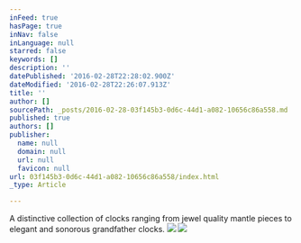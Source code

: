 ```yaml
---
inFeed: true
hasPage: true
inNav: false
inLanguage: null
starred: false
keywords: []
description: ''
datePublished: '2016-02-28T22:28:02.900Z'
dateModified: '2016-02-28T22:26:07.913Z'
title: ''
author: []
sourcePath: _posts/2016-02-28-03f145b3-0d6c-44d1-a082-10656c86a558.md
published: true
authors: []
publisher:
  name: null
  domain: null
  url: null
  favicon: null
url: 03f145b3-0d6c-44d1-a082-10656c86a558/index.html
_type: Article

---
```

A distinctive collection of clocks ranging from jewel quality mantle pieces to elegant and sonorous grandfather clocks.
![](https://the-grid-user-content.s3-us-west-2.amazonaws.com/8cb73644-e46c-467c-8d00-9ef8885f30f5.JPG)
![](https://the-grid-user-content.s3-us-west-2.amazonaws.com/53148500-c74d-4d78-a43a-e50366114697.JPG)